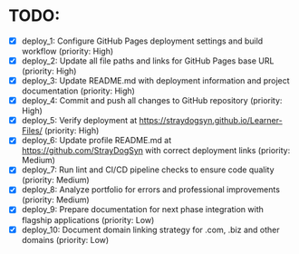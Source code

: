 # TODO:

- [x] deploy_1: Configure GitHub Pages deployment settings and build workflow (priority: High)
- [x] deploy_2: Update all file paths and links for GitHub Pages base URL (priority: High)
- [x] deploy_3: Update README.md with deployment information and project documentation (priority: High)
- [x] deploy_4: Commit and push all changes to GitHub repository (priority: High)
- [x] deploy_5: Verify deployment at https://straydogsyn.github.io/Learner-Files/ (priority: High)
- [x] deploy_6: Update profile README.md at https://github.com/StrayDogSyn with correct deployment links (priority: Medium)
- [x] deploy_7: Run lint and CI/CD pipeline checks to ensure code quality (priority: Medium)
- [x] deploy_8: Analyze portfolio for errors and professional improvements (priority: Medium)
- [x] deploy_9: Prepare documentation for next phase integration with flagship applications (priority: Low)
- [x] deploy_10: Document domain linking strategy for .com, .biz and other domains (priority: Low)
